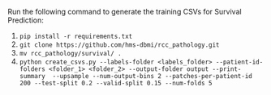 Run the following command to generate the training CSVs for Survival Prediction:
1. `pip install -r requirements.txt`
2. `git clone https://github.com/hms-dbmi/rcc_pathology.git`
3. `mv rcc_pathology/survival/ .`
4. `python create_csvs.py --labels-folder <labels_folder> --patient-id-folders <folder_1> <folder_2> --output-folder output --print-summary  --upsample --num-output-bins 2 --patches-per-patient-id 200 --test-split 0.2 --valid-split 0.15 --num-folds 5`
